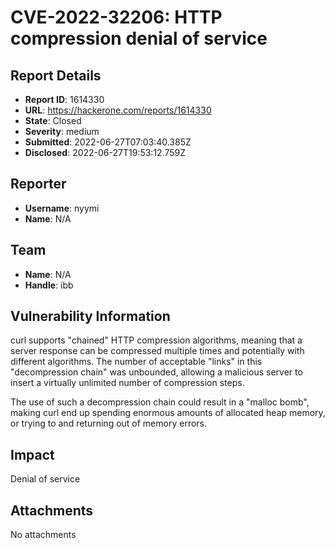 # CVE-2022-32206: HTTP compression denial of service

## Report Details
- **Report ID**: 1614330
- **URL**: https://hackerone.com/reports/1614330
- **State**: Closed
- **Severity**: medium
- **Submitted**: 2022-06-27T07:03:40.385Z
- **Disclosed**: 2022-06-27T19:53:12.759Z

## Reporter
- **Username**: nyymi
- **Name**: N/A

## Team
- **Name**: N/A
- **Handle**: ibb

## Vulnerability Information
curl supports "chained" HTTP compression algorithms, meaning that a server response can be compressed multiple times and potentially with different algorithms. The number of acceptable "links" in this "decompression chain" was unbounded, allowing a malicious server to insert a virtually unlimited number of compression steps.

The use of such a decompression chain could result in a "malloc bomb", making curl end up spending enormous amounts of allocated heap memory, or trying to and returning out of memory errors.

## Impact

Denial of service

## Attachments
No attachments
